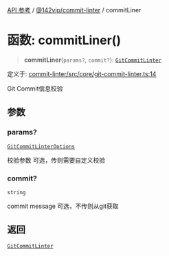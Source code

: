 [API 参考](../wiki/Home) / [@142vip/commit-linter](../wiki/@142vip.commit-linter) / commitLiner

# 函数: commitLiner()

> **commitLiner**(`params?`, `commit?`): [`GitCommitLinter`](../wiki/@142vip.commit-linter.%E6%8E%A5%E5%8F%A3.GitCommitLinter)

定义于: [commit-linter/src/core/git-commit-linter.ts:14](https://github.com/142vip/core-x/blob/5281e59d2cdd2de59e1ea761d17ed7fe118d1e60/packages/commit-linter/src/core/git-commit-linter.ts#L14)

Git Commit信息校验

## 参数

### params?

[`GitCommitLinterOptions`](../wiki/@142vip.commit-linter.%E6%8E%A5%E5%8F%A3.GitCommitLinterOptions)

校验参数 可选，传则需要自定义校验

### commit?

`string`

commit message 可选，不传则从git获取

## 返回

[`GitCommitLinter`](../wiki/@142vip.commit-linter.%E6%8E%A5%E5%8F%A3.GitCommitLinter)
